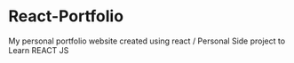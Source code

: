 # React-Portfolio
My personal portfolio website created using react / Personal Side project to Learn REACT JS
